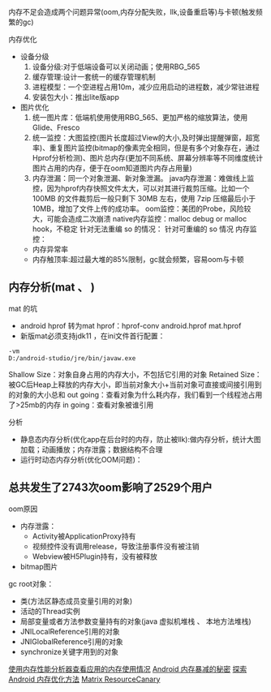 内存不足会造成两个问题异常(oom,内存分配失败，llk,设备重启等)与卡顿(触发频繁的gc)

内存优化
- 设备分级
    1. 设备分级:对于低端设备可以关闭动画；使用RBG_565
    2. 缓存管理:设计一套统一的缓存管理机制
    3. 进程模型：一个空进程占用10m，减少应用启动的进程数，减少常驻进程
    4. 安装包大小：推出lite版app
- 图片优化
    1. 统一图片库：低端机使用使用RBG_565、更加严格的缩放算法，使用Glide、Fresco
    2. 统一监控：大图监控(图片长度超过View的大小,及时弹出提醒弹窗，超宽率)、重复图片监控(bitmap的像素完全相同，但是有多个对象存在，通过Hprof分析检测)、图片总内存(更加不同系统、屏幕分辨率等不同维度统计图片占用的内存，便于在oom知道图片内存占用量)
    3. 内存泄漏：同一个对象泄漏、新对象泄漏。
            java内存泄漏：难做线上监控，因为hprof内存快照文件太大，可以对其进行裁剪压缩。比如一个 100MB 的文件裁剪后一般只剩下 30MB 左右，使用 7zip 压缩最后小于 10MB，增加了文件上传的成功率。
            oom监控：美团的Probe，风险较大，可能会造成二次崩溃
            native内存监控：malloc debug or malloc hook，不稳定
            针对无法重编 so 的情况：
            针对可重编的 so 情况
内存监控：
    - 内存异常率
    - 内存触顶率:超过最大堆的85%限制，gc就会频繁，容易oom与卡顿

## 内存分析(mat 、 )
mat 的坑
- android hprof 转为mat hprof：hprof-conv android.hprof mat.hprof
- 新版mat必须支持jdk11 ，在ini文件首行配置：
```
-vm
D:/android-studio/jre/bin/javaw.exe
```

Shallow Size：对象自身占用的内存大小，不包括它引用的对象
Retained Size：被GC后Heap上释放的内存大小，即当前对象大小+当前对象可直接或间接引用到的对象的大小总和
out going：查看对象为什么耗内存，我们看到一个线程池占用了>25mb的内存
in going：查看对象被谁引用

分析
- 静息态内存分析(优化app在后台时的内存，防止被llk):做内存分析，统计大图加载；动画播放；内存泄露；数据结构不合理
- 运行时动态内存分析(优化OOM问题)：

## 总共发生了2743次oom影响了2529个用户
oom原因
- 内存泄露：
    - Activity被ApplicationProxy持有
    - 视频控件没有调用release，导致注册事件没有被注销
    - Webview被H5Plugin持有，没有被释放
- bitmap图片

gc root对象：
- 类(方法区静态成员变量引用的对象)
- 活动的Thread实例
- 局部变量或者方法参数变量持有的对象(java 虚拟机堆栈 、 本地方法堆栈)
- JNILocalReference引用的对象
- JNIGlobalReference引用的对象
- synchronize关键字用到的对象

[使用内存性能分析器查看应用的内存使用情况](https://developer.android.com/studio/profile/memory-profiler)
[Android 内存暴减的秘密](https://cloud.tencent.com/developer/article/1013705)
[探索 Android 内存优化方法](https://juejin.cn/post/6844903897958449166#heading-35)
[Matrix ResourceCanary](https://github.com/Tencent/matrix/wiki/Matrix-Android-ResourceCanary)